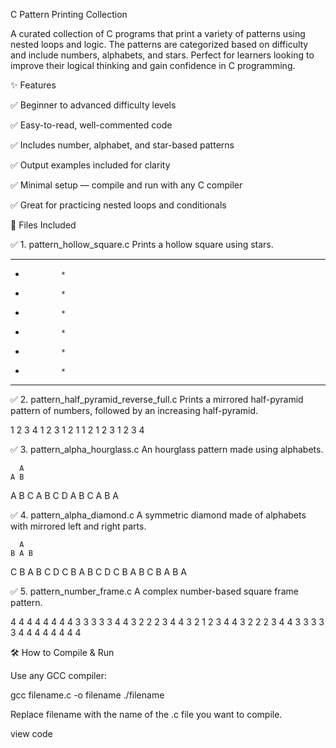 C Pattern Printing Collection

A curated collection of C programs that print a variety of patterns using nested loops and logic. The patterns are categorized based on difficulty and include numbers, alphabets, and stars. Perfect for learners looking to improve their logical thinking and gain confidence in C programming.

✨ Features

✅ Beginner to advanced difficulty levels

✅ Easy-to-read, well-commented code

✅ Includes number, alphabet, and star-based patterns

✅ Output examples included for clarity

✅ Minimal setup — compile and run with any C compiler

✅ Great for practicing nested loops and conditionals

📂 Files Included

✅ 1. pattern_hollow_square.c 
Prints a hollow square using stars.

* * * * * * * *
*             *
*             *
*             *
*             *
*             *
*             *
* * * * * * * *

✅ 2. pattern_half_pyramid_reverse_full.c 
Prints a mirrored half-pyramid pattern of numbers, followed by an increasing half-pyramid.

1 2 3 4
1 2 3
1 2
1
1 2
1 2 3
1 2 3 4

✅ 3. pattern_alpha_hourglass.c 
An hourglass pattern made using alphabets.

      A
    A B
  A B C
A B C D
  A B C
    A B
      A

✅ 4. pattern_alpha_diamond.c 
A symmetric diamond made of alphabets with mirrored left and right parts.

      A
    B A B
  C B A B C
D C B A B C D
  C B A B C
    B A B
      A

✅ 5. pattern_number_frame.c 
A complex number-based square frame pattern.

4 4 4 4 4 4 4
4 3 3 3 3 3 4
4 3 2 2 2 3 4
4 3 2 1 2 3 4
4 3 2 2 2 3 4
4 3 3 3 3 3 4
4 4 4 4 4 4 4

🛠️ How to Compile & Run

Use any GCC compiler:

gcc filename.c -o filename
./filename

Replace filename with the name of the .c file you want to compile.

view code


